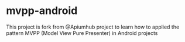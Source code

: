 # mvpp-android
This project is fork from @Apiumhub project to learn how to applied the pattern MVPP (Model View Pure Presenter) in Android projects

